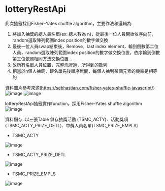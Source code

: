 # lotteryRestApi
此次抽籤採用Fisher–Yates shuffle algorithm，主要作法和邏輯為:

1. 將加入抽獎的總人員名單(ex: 總人數為 n)，從最後一位人員開始依序向前，random選取陣列範圍index position的數字做交換
2. 最後一位人員swap結束後，Remove，last index element，輪到倒數第二位人員，random選取陣列範圍index position的數字做交換位置，依序輪到倒數第三位依照相同方法交換位置...
3. 故所有名單人員位置，完整洗牌過，所得到的數列
4. 相當於n個人抽籤，跟名單先後順序無關，每個人抽到某個元素的機率是相等的

資料圖片參考來源(https://sebhastian.com/fisher-yates-shuffle-javascript/)
![image](https://user-images.githubusercontent.com/72732535/172505074-1c60f06b-573b-4b7f-906d-8421f37ea99c.png)
![image](https://user-images.githubusercontent.com/72732535/172505195-65627abf-495c-4201-93b9-368901e03bc9.png)




lotteryRestApi抽籤實作function，採用Fisher–Yates shuffle algorithm
![image](https://user-images.githubusercontent.com/72732535/172470594-1304022a-afb8-4b32-9788-aa6353b5935d.png)


資料儲存: 以三張Table 儲存抽獎活動 (TSMC_ACTY)、活動獎項(TSMC_ACTY_PRIZE_DETL)、中獎人員名單(TSMC_PRIZE_EMPLS)

- TSMC_ACTY

![image](https://user-images.githubusercontent.com/72732535/172450211-5a8a8864-fb6f-4c36-9775-c62e8acb6648.png)


- TSMC_ACTY_PRIZE_DETL

![image](https://user-images.githubusercontent.com/72732535/172060486-805b7147-9145-4e48-bb8c-1538479a951d.png)




- TSMC_PRIZE_EMPLS

![image](https://user-images.githubusercontent.com/72732535/172060262-4c244310-258d-4196-b019-739f00fba54a.png)
